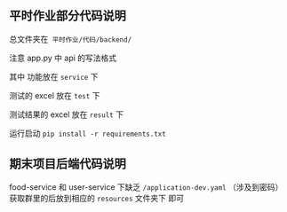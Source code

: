 ## 平时作业部分代码说明

总文件夹在` 平时作业/代码/backend/`

注意 app.py 中 api 的写法格式

其中 功能放在 `service` 下

测试的 excel 放在 `test` 下

测试结果的 excel 放在 `result` 下

运行启动 `pip install -r requirements.txt`

## 期末项目后端代码说明
food-service 和 user-service 下缺乏 `/application-dev.yaml` （涉及到密码）
获取群里的后放到相应的 `resources` 文件夹下 即可
